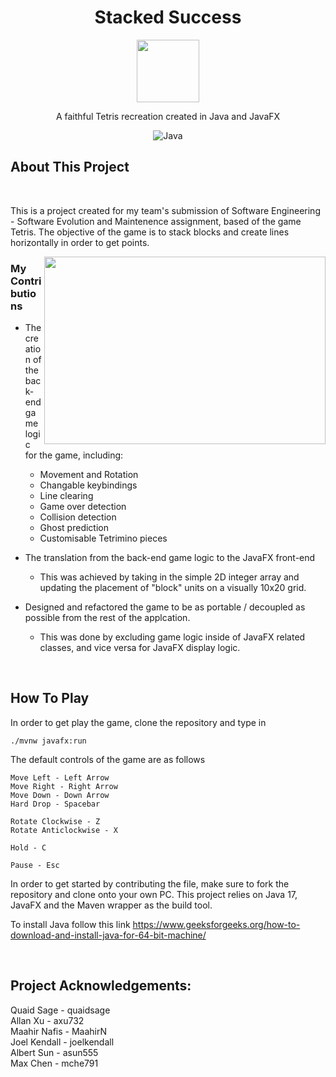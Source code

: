 <div align="center">
  <h1 align="center">Stacked Success</h3>
    <img src="https://github.com/user-attachments/assets/45483a8c-2535-4133-98ce-9fc1adadd40a" width="100" height="100">
  <p align="center">
    A faithful Tetris recreation created in Java and JavaFX
  </p>

  ![Java](https://img.shields.io/badge/java-%23ED8B00.svg?style=for-the-badge&logo=openjdk&logoColor=white)

</div>

## About This Project

<br>

This is a project created for my team's submission of Software Engineering - Software Evolution and Maintenence assignment, 
based of the game Tetris. The objective of the game is to stack blocks and create lines horizontally in order
to get points.

<img src="https://github.com/user-attachments/assets/8927383d-0e41-41e9-b785-52c78903a188" width="450" height="300" align="right">

### My Contributions
* The creation of the back-end game logic for the game, including:
  - Movement and Rotation
  - Changable keybindings
  - Line clearing
  - Game over detection
  - Collision detection
  - Ghost prediction
  - Customisable Tetrimino pieces
    
* The translation from the back-end game logic to the JavaFX front-end
  - This was achieved by taking in the simple 2D integer array and updating the placement of "block" units on a visually 10x20 grid.
    
* Designed and refactored the game to be as portable / decoupled as possible from the rest of the applcation.
  - This was done by excluding game logic inside of JavaFX related classes, and vice versa for JavaFX display logic.

<br>

## How To Play

In order to get play the game, clone the repository and type in

```
./mvnw javafx:run
```

The default controls of the game are as follows
```
Move Left - Left Arrow
Move Right - Right Arrow
Move Down - Down Arrow
Hard Drop - Spacebar

Rotate Clockwise - Z
Rotate Anticlockwise - X

Hold - C

Pause - Esc
```

In order to get started by contributing the file, make sure to fork the repository and clone onto your own PC. This
project relies on Java 17, JavaFX and the Maven wrapper as the build tool.

To install Java follow this link https://www.geeksforgeeks.org/how-to-download-and-install-java-for-64-bit-machine/

<br> 

## Project Acknowledgements:

Quaid Sage - quaidsage<br />
Allan Xu - axu732<br />
Maahir Nafis - MaahirN<br />
Joel Kendall - joelkendall <br />
Albert Sun - asun555 <br />
Max Chen - mche791<br />
